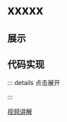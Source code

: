 # xxxxx

## 展示

<script setup>
import demo from "./index.vue"
</script>

<demo></demo>

## 代码实现

::: details 点击展开

<!-- <<< @/demo/xxxxx/index.vue -->

:::

[视频讲解](https://www.douyin.com/video/xxxxx)

